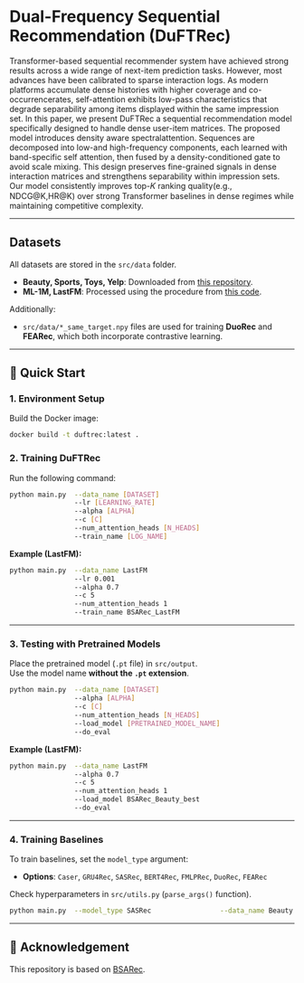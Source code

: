 # Dual-Frequency Sequential Recommendation (DuFTRec)

Transformer-based sequential recommender system have achieved strong results across a wide range of next-item prediction tasks. However, most advances have been calibrated to sparse interaction logs. As modern platforms accumulate dense histories with higher coverage and co-occurrencerates, self-attention exhibits low-pass characteristics that degrade separability among items displayed within the same impression set. In this paper, we present DuFTRec a sequential recommendation model specifically designed to handle dense user-item matrices. The proposed model introduces density aware spectralattention. Sequences are decomposed into low-and high-frequency components, each learned with band-specific self attention, then fused by a density-conditioned gate to avoid scale mixing. This design preserves fine-grained signals in dense interaction matrices and strengthens separability within impression sets. Our model consistently improves top-𝐾 ranking quality(e.g., NDCG@K,HR@K) over strong Transformer baselines in dense regimes while maintaining competitive complexity.

---

## Datasets

All datasets are stored in the `src/data` folder.

- **Beauty, Sports, Toys, Yelp**: Downloaded from [this repository](https://github.com/Woeee/FMLP-Rec).  
- **ML-1M, LastFM**: Processed using the procedure from [this code](https://github.com/RUCAIBox/CIKM2020-S3Rec/blob/master/data/data_process.py).  

Additionally:  
- `src/data/*_same_target.npy` files are used for training **DuoRec** and **FEARec**, which both incorporate contrastive learning.  

---

## 🚀 Quick Start

### 1. Environment Setup

Build the Docker image:
```bash
docker build -t duftrec:latest .
```

### 2. Training DuFTRec

Run the following command:
```bash
python main.py  --data_name [DATASET]
                --lr [LEARNING_RATE]
                --alpha [ALPHA]
                --c [C]
                --num_attention_heads [N_HEADS]
                --train_name [LOG_NAME]
```

**Example (LastFM):**
```bash
python main.py  --data_name LastFM
                --lr 0.001
                --alpha 0.7
                --c 5
                --num_attention_heads 1
                --train_name BSARec_LastFM
```

---

### 3. Testing with Pretrained Models

Place the pretrained model (`.pt` file) in `src/output`.  
Use the model name **without the `.pt` extension**.  

```bash
python main.py  --data_name [DATASET]
                --alpha [ALPHA]
                --c [C]
                --num_attention_heads [N_HEADS]
                --load_model [PRETRAINED_MODEL_NAME]
                --do_eval
```

**Example (LastFM):**
```bash
python main.py  --data_name LastFM
                --alpha 0.7
                --c 5
                --num_attention_heads 1
                --load_model BSARec_Beauty_best
                --do_eval
```

---

### 4. Training Baselines

To train baselines, set the `model_type` argument:

- **Options**: `Caser`, `GRU4Rec`, `SASRec`, `BERT4Rec`, `FMLPRec`, `DuoRec`, `FEARec`  

Check hyperparameters in `src/utils.py` (`parse_args()` function).

```bash
python main.py  --model_type SASRec                 --data_name Beauty                 --num_attention_heads 1                 --train_name SASRec_Beauty
```

---

## 🙏 Acknowledgement

This repository is based on [BSARec](https://github.com/yehjin-shin/BSARec).  
